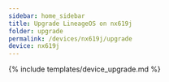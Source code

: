 ```yaml
---
sidebar: home_sidebar
title: Upgrade LineageOS on nx619j
folder: upgrade
permalink: /devices/nx619j/upgrade
device: nx619j
---
```

{% include templates/device_upgrade.md %}
